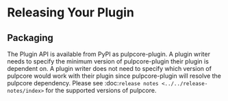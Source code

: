Releasing Your Plugin
=====================

Packaging
---------

The Plugin API is available from PyPI as pulpcore-plugin. A plugin writer needs to specify the
minimum version of pulpcore-plugin their plugin is dependent on. A plugin writer does not need to
specify which version of pulpcore would work with their plugin since pulpcore-plugin will
resolve the pulpcore dependency. Please see :doc:`release notes <../../release-notes/index>`
for the supported versions of pulpcore.

